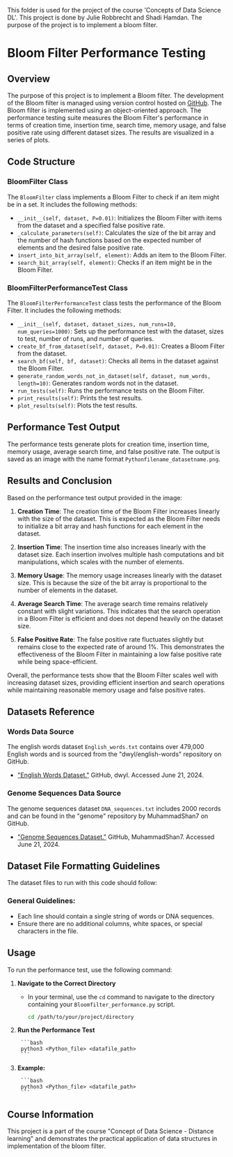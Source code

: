 This folder is used for the project of the course 'Concepts of Data Science DL'.
This project is done by Julie Robbrecht and Shadi Hamdan.
The purpose of the project is to implement a bloom filter.

# Bloom Filter Performance Testing

## Overview

The purpose of this project is to implement a Bloom filter. The development of the Bloom filter is managed using version control hosted on [GitHub](https://github.com/JulieR-UHasselt/Data-science-assignments). The Bloom filter is implemented using an object-oriented approach. The performance testing suite measures the Bloom Filter's performance in terms of creation time, insertion time, search time, memory usage, and false positive rate using different dataset sizes. The results are visualized in a series of plots.

## Code Structure

### BloomFilter Class

The `BloomFilter` class implements a Bloom Filter to check if an item might be in a set. It includes the following methods:

- `__init__(self, dataset, P=0.01)`: Initializes the Bloom Filter with items from the dataset and a specified false positive rate.
- `_calculate_parameters(self)`: Calculates the size of the bit array and the number of hash functions based on the expected number of elements and the desired false positive rate.
- `insert_into_bit_array(self, element)`: Adds an item to the Bloom Filter.
- `search_bit_array(self, element)`: Checks if an item might be in the Bloom Filter.

### BloomFilterPerformanceTest Class

The `BloomFilterPerformanceTest` class tests the performance of the Bloom Filter. It includes the following methods:

- `__init__(self, dataset, dataset_sizes, num_runs=10, num_queries=1000)`: Sets up the performance test with the dataset, sizes to test, number of runs, and number of queries.
- `create_bf_from_dataset(self, dataset, P=0.01)`: Creates a Bloom Filter from the dataset.
- `search_bf(self, bf, dataset)`: Checks all items in the dataset against the Bloom Filter.
- `generate_random_words_not_in_dataset(self, dataset, num_words, length=10)`: Generates random words not in the dataset.
- `run_tests(self)`: Runs the performance tests on the Bloom Filter.
- `print_results(self)`: Prints the test results.
- `plot_results(self)`: Plots the test results.


## Performance Test Output

The performance tests generate plots for creation time, insertion time, memory usage, average search time, and false positive rate. The output is saved as an image with the name format `Pythonfilename_datasetname.png`.

## Results and Conclusion

Based on the performance test output provided in the image:

1. **Creation Time**: The creation time of the Bloom Filter increases linearly with the size of the dataset. This is expected as the Bloom Filter needs to initialize a bit array and hash functions for each element in the dataset.

2. **Insertion Time**: The insertion time also increases linearly with the dataset size. Each insertion involves multiple hash computations and bit manipulations, which scales with the number of elements.

3. **Memory Usage**: The memory usage increases linearly with the dataset size. This is because the size of the bit array is proportional to the number of elements in the dataset.

4. **Average Search Time**: The average search time remains relatively constant with slight variations. This indicates that the search operation in a Bloom Filter is efficient and does not depend heavily on the dataset size.

5. **False Positive Rate**: The false positive rate fluctuates slightly but remains close to the expected rate of around 1%. This demonstrates the effectiveness of the Bloom Filter in maintaining a low false positive rate while being space-efficient.

Overall, the performance tests show that the Bloom Filter scales well with increasing dataset sizes, providing efficient insertion and search operations while maintaining reasonable memory usage and false positive rates.

## Datasets Reference
### Words Data Source

The english words dataset `English_words.txt` contains over 479,000 English words and is sourced from the "dwyl/english-words" repository on GitHub.

- ["English Words Dataset."](https://github.com/dwyl/english-words/blob/master/words.txt) GitHub, dwyl. Accessed June 21, 2024.

### Genome Sequences Data Source

The genome sequences dataset `DNA_sequences.txt` includes 2000 records and can be found in the "genome" repository by MuhammadShan7 on GitHub.

- ["Genome Sequences Dataset."](https://github.com/MuhammadShan7/genome/blob/main/sequences.txt) GitHub, MuhammadShan7. Accessed June 21, 2024.


## Dataset File Formatting Guidelines

The dataset files to run with this code should follow:

### General Guidelines:

- Each line should contain a single string of words or DNA sequences.
- Ensure there are no additional columns, white spaces, or special characters in the file.

## Usage

To run the performance test, use the following command:
1. **Navigate to the Correct Directory**
   - In your terminal, use the `cd` command to navigate to the directory containing your `Bloomfilter_performance.py` script.

        ```bash
        cd /path/to/your/project/directory
        ```


2. **Run the Performance Test**

        ```bash
        python3 <Python_file> <datafile_path>
        ```


3. **Example:**

        ```bash
        python3 <Python_file> <datafile_path>
        ```

## Course Information

This project is a part of the course "Concept of Data Science - Distance learning" and demonstrates the practical application of data structures in implementation of the bloom filter.
